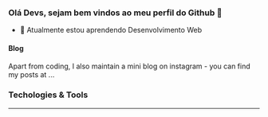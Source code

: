 ### Olá Devs, sejam bem vindos ao meu perfil do Github 👋

- 🌱 Atualmente estou aprendendo Desenvolvimento Web

#### Blog
Apart from coding, I also maintain a mini blog on instagram - you can find my posts at ...

### Techologies & Tools 
--- 


<!--
**mgckaled/mgckaled** is a ✨ _special_ ✨ repository because its `README.md` (this file) appears on your GitHub profile.

Here are some ideas to get you started:

- 🔭 I’m currently working on ...
- 🌱 I’m currently learning ...
- 👯 I’m looking to collaborate on ...
- 🤔 I’m looking for help with ...
- 💬 Ask me about ...
- 📫 How to reach me: ...
- 😄 Pronouns: ...
- ⚡ Fun fact: ...
-->
